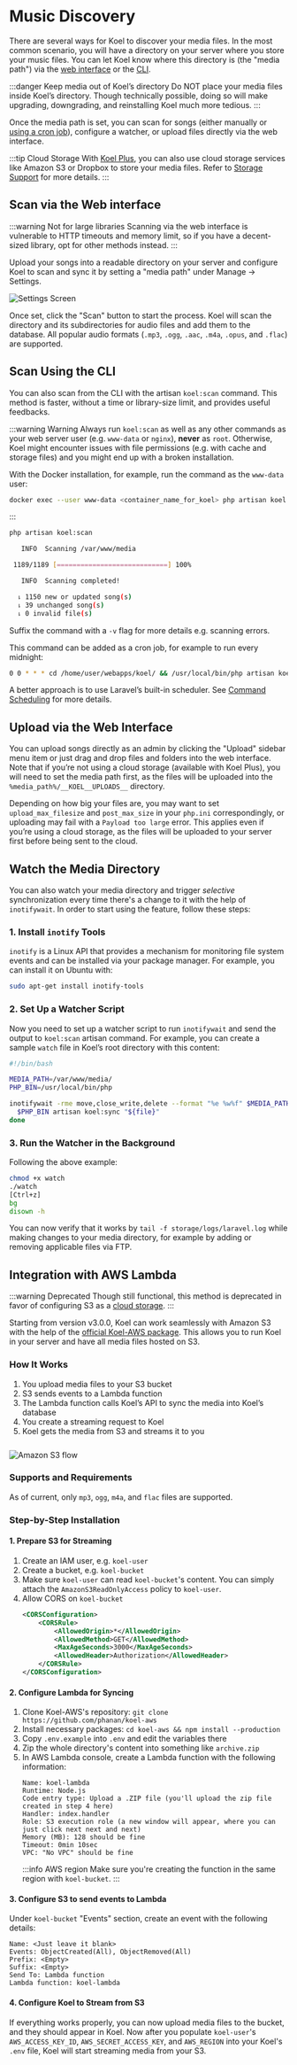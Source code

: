 # Music Discovery

There are several ways for Koel to discover your media files. In the most common scenario, you will have a directory on your server where you store your music files.
You can let Koel know where this directory is (the "media path") via the [web interface](#scan-via-the-web-interface) or the [CLI](../cli-commands#koel-storage-local).

:::danger Keep media out of Koel’s directory
Do NOT place your media files inside Koel’s directory. Though technically possible, doing so will make upgrading, downgrading, and reinstalling Koel much more tedious.
:::

Once the media path is set, you can scan for songs (either manually or [using a cron job](../cli-commands#command-scheduling)), configure a watcher, or upload files directly via the web interface.

:::tip Cloud Storage
With [Koel Plus](../plus/what-is-koel-plus), you can also use cloud storage services like Amazon S3 or Dropbox to store your media files. Refer to [Storage Support](../plus/cloud-storage-support) for more details.
:::

## Scan via the Web interface

:::warning Not for large libraries
Scanning via the web interface is vulnerable to HTTP timeouts and memory limit, so if you have a decent-sized library, opt for other methods instead.
:::

Upload your songs into a readable directory on your server and configure Koel to scan and sync it by setting a "media path" under Manage → Settings.

![Settings Screen](../assets/img/settings.webp)

Once set, click the "Scan" button to start the process. Koel will scan the directory and its subdirectories for audio files and add them to the database.
All popular audio formats (`.mp3`, `.ogg`, `.aac`, `.m4a`, `.opus`, and `.flac`) are supported.

## Scan Using the CLI

You can also scan from the CLI with the artisan `koel:scan` command. This method is faster, without a time or library-size limit, and provides useful feedbacks.

:::warning Warning
Always run `koel:scan` as well as any other commands as your web server user (e.g. `www-data` or `nginx`), **never** as `root`.
Otherwise, Koel might encounter issues with file permissions (e.g. with cache and storage files) and you might end up with a broken installation.

With the Docker installation, for example, run the command as the `www-data` user:

```bash
docker exec --user www-data <container_name_for_koel> php artisan koel:scan
```
:::

```bash
php artisan koel:scan

   INFO  Scanning /var/www/media

 1189/1189 [============================] 100%

   INFO  Scanning completed!

  ⇂ 1150 new or updated song(s)
  ⇂ 39 unchanged song(s)
  ⇂ 0 invalid file(s)
```

Suffix the command with a `-v` flag for more details e.g. scanning errors.

This command can be added as a cron job, for example to run every midnight:

```bash
0 0 * * * cd /home/user/webapps/koel/ && /usr/local/bin/php artisan koel:scan >/dev/null 2>&1
```

A better approach is to use Laravel’s built-in scheduler. See [Command Scheduling](../cli-commands#command-scheduling) for more details.

## Upload via the Web Interface
You can upload songs directly as an admin by clicking the "Upload" sidebar menu item or just drag and drop files and folders into the web interface.
Note that if you’re not using a cloud storage (available with Koel Plus), you will need to set the media path first,
as the files will be uploaded into the `%media_path%/__KOEL__UPLOADS__` directory.

Depending on how big your files are, you may want to set `upload_max_filesize` and `post_max_size` in your `php.ini` correspondingly, or uploading may fail with a `Payload too large` error.
This applies even if you’re using a cloud storage, as the files will be uploaded to your server first before being sent to the cloud.

## Watch the Media Directory

You can also watch your media directory and trigger _selective_ synchronization every time there's a change to it with the help of `inotifywait`.
In order to start using the feature, follow these steps:

### 1. Install `inotify` Tools

`inotify` is a Linux API that provides a mechanism for monitoring file system events and can be installed via your package manager.
For example, you can install it on Ubuntu with:

``` bash
sudo apt-get install inotify-tools
```

### 2. Set Up a Watcher Script

Now you need to set up a watcher script to run `inotifywait` and send the output to `koel:scan` artisan command. For example, you can create a sample `watch` file in Koel’s root directory with this content:

``` bash
#!/bin/bash

MEDIA_PATH=/var/www/media/
PHP_BIN=/usr/local/bin/php

inotifywait -rme move,close_write,delete --format "%e %w%f" $MEDIA_PATH | while read file; do
  $PHP_BIN artisan koel:sync "${file}"
done
```
### 3. Run the Watcher in the Background

Following the above example:

``` bash
chmod +x watch
./watch
[Ctrl+z]
bg
disown -h
```

You can now verify that it works by `tail -f storage/logs/laravel.log` while making changes to your media directory, for example by adding or removing applicable files via FTP.

## Integration with AWS Lambda

:::warning Deprecated
Though still functional, this method is deprecated in favor of configuring S3 as a [cloud storage](../plus/cloud-storage-support).
:::

Starting from version v3.0.0, Koel can work seamlessly with Amazon S3 with the help of the [official Koel-AWS package](https://github.com/koel/koel-aws). This allows you to run Koel in your server and have all media files hosted on S3.

### How It Works

1. You upload media files to your S3 bucket
2. S3 sends events to a Lambda function
3. The Lambda function calls Koel’s API to sync the media into Koel’s database
4. You create a streaming request to Koel
5. Koel gets the media from S3 and streams it to you

<div style="height: 12px"></div>

<img loading="lazy" class="border-0" src="../assets/img/s3-flow.svg" alt="Amazon S3 flow" />

### Supports and Requirements

As of current, only `mp3`, `ogg`, `m4a`, and `flac` files are supported.

### Step-by-Step Installation

#### 1. Prepare S3 for Streaming

  1. Create an IAM user, e.g. `koel-user`
  2. Create a bucket, e.g. `koel-bucket`
  3. Make sure `koel-user` can read `koel-bucket`'s  content. You can simply attach the `AmazonS3ReadOnlyAccess` policy to `koel-user`.
  4. Allow CORS on `koel-bucket`
      ```xml
      <CORSConfiguration>
          <CORSRule>
              <AllowedOrigin>*</AllowedOrigin>
              <AllowedMethod>GET</AllowedMethod>
              <MaxAgeSeconds>3000</MaxAgeSeconds>
              <AllowedHeader>Authorization</AllowedHeader>
          </CORSRule>
      </CORSConfiguration>
      ```

#### 2. Configure Lambda for Syncing

1. Clone Koel-AWS's repository: `git clone https://github.com/phanan/koel-aws`
2. Install necessary packages: `cd koel-aws && npm install --production`
3. Copy `.env.example` into `.env` and edit the variables there
4. Zip the whole directory's content into something like `archive.zip`
5. In AWS Lambda console, create a Lambda function with the following information:
    ```
    Name: koel-lambda
    Runtime: Node.js
    Code entry type: Upload a .ZIP file (you'll upload the zip file created in step 4 here)
    Handler: index.handler
    Role: S3 execution role (a new window will appear, where you can just click next next and next)
    Memory (MB): 128 should be fine
    Timeout: 0min 10sec
    VPC: "No VPC" should be fine
    ```
    :::info AWS region
    Make sure you're creating the function in the same region with `koel-bucket`.
    :::

#### 3. Configure S3 to send events to Lambda

Under `koel-bucket` "Events" section, create an event with the following details:

```
Name: <Just leave it blank>
Events: ObjectCreated(All), ObjectRemoved(All)
Prefix: <Empty>
Suffix: <Empty>
Send To: Lambda function
Lambda function: koel-lambda
```

#### 4. Configure Koel to Stream from S3

If everything works properly, you can now upload media files to the bucket, and they should appear in Koel. Now after you populate `koel-user`'s `AWS_ACCESS_KEY_ID`, `AWS_SECRET_ACCESS_KEY`, and `AWS_REGION` into your Koel's `.env` file, Koel will start streaming media from your S3.
